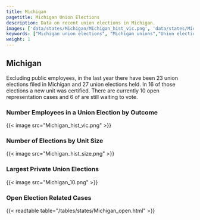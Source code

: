 ```yaml
---
title: Michigan
pagetitle: Michigan Union Elections
description: Data on recent union elections in Michigan.
images: ['data/states/Michigan/Michigan_hist_vic.png', 'data/states/Michigan/Michigan_hist_size.png', 'data/states/Michigan/Michigan_10.png']
keywords: ["Michigan union elections", "Michigan unions","Union elections"]
weight: 1
---
```

##  Michigan

Excluding public employees, in the last year there have been 23 union elections filed in Michigan and 27 union elections held. In 16 of those elections a new unit was certified. There are currently 10 open representation cases and 6 of are still waiting to vote.

### Number Employees in a Union Election by Outcome
{{< image src="Michigan_hist_vic.png" >}}

### Number of Elections by Unit Size
{{< image src="Michigan_hist_size.png" >}}

### Largest Private Union Elections
{{< image src="Michigan_10.png" >}}

### Open Election Related Cases
{{< readtable table="/tables/states/Michigan_open.html" >}}

